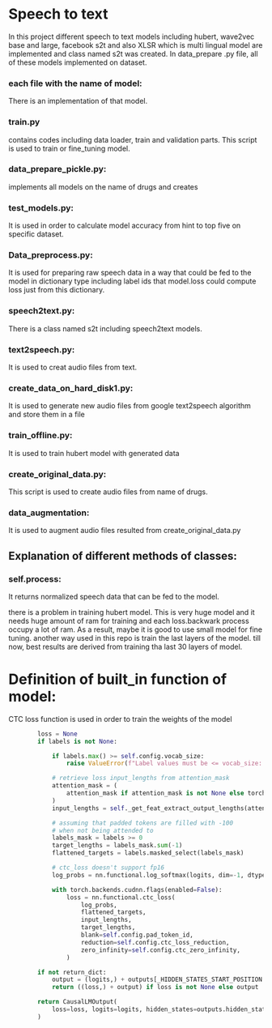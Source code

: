 # Speech to text
In this project different speech to text models including hubert, wave2vec base and large, facebook s2t and also XLSR which is multi lingual model are implemented and class named s2t was created. In data_prepare .py file, all of these models implemented on dataset.
### each file with the name of model: 
There is an implementation of that model. 
### train.py
contains codes including data loader, train and validation parts. This script is used to train or fine_tuning model.
### data_prepare_pickle.py: 
implements all models on the name of drugs and creates 
### test_models.py:
It is used in order to calculate model accuracy from hint to top five on specific dataset.
### Data_preprocess.py:
It is used for preparing raw speech data in a way that could be fed to the model in dictionary type including label ids that model.loss could compute loss just from this dictionary.
### speech2text.py:
There is a class named s2t including speech2text models.
### text2speech.py:
It is used to creat audio files from text.

### create_data_on_hard_disk1.py:
It is used to generate new audio files from google text2speech algorithm and store them in a file

### train_offline.py:
It is used to train hubert model with generated data

### create_original_data.py:
This script is used to create audio files from name of drugs.

### data_augmentation:
It is used to augment audio files resulted from create_original_data.py

## Explanation of different methods of classes:
### self.process:
It returns normalized speech data that can be fed to the model.

there is a problem in training hubert model. This is very huge model and 
it needs huge amount of ram for training and each loss.backwark process occupy a lot 
of ram. As a result, maybe it is good to use small model for fine tuning. another way used in this repo is train the last layers of the model. till now, best results are derived from training tha last 30 layers of model.

# Definition of built_in function of model:
CTC loss function is used in order to train the weights of the model
```python
        loss = None
        if labels is not None:

            if labels.max() >= self.config.vocab_size:
                raise ValueError(f"Label values must be <= vocab_size: {self.config.vocab_size}")

            # retrieve loss input_lengths from attention_mask
            attention_mask = (
                attention_mask if attention_mask is not None else torch.ones_like(input_values, dtype=torch.long)
            )
            input_lengths = self._get_feat_extract_output_lengths(attention_mask.sum(-1)).to(torch.long)

            # assuming that padded tokens are filled with -100
            # when not being attended to
            labels_mask = labels >= 0
            target_lengths = labels_mask.sum(-1)
            flattened_targets = labels.masked_select(labels_mask)

            # ctc_loss doesn't support fp16
            log_probs = nn.functional.log_softmax(logits, dim=-1, dtype=torch.float32).transpose(0, 1)

            with torch.backends.cudnn.flags(enabled=False):
                loss = nn.functional.ctc_loss(
                    log_probs,
                    flattened_targets,
                    input_lengths,
                    target_lengths,
                    blank=self.config.pad_token_id,
                    reduction=self.config.ctc_loss_reduction,
                    zero_infinity=self.config.ctc_zero_infinity,
                )

        if not return_dict:
            output = (logits,) + outputs[_HIDDEN_STATES_START_POSITION:]
            return ((loss,) + output) if loss is not None else output

        return CausalLMOutput(
            loss=loss, logits=logits, hidden_states=outputs.hidden_states, attentions=outputs.attentions
        )
 ```
